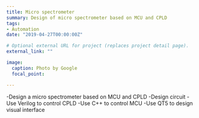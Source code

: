```yaml
---
title: Micro spectrometer
summary: Design of micro spectrometer based on MCU and CPLD
tags:
- Automation
date: "2019-04-27T00:00:00Z"

# Optional external URL for project (replaces project detail page).
external_link: ""

image:
  caption: Photo by Google
  focal_point:

---
```

-Design a micro spectrometer based on MCU and CPLD
-Design circuit
-Use Verilog to control CPLD
-Use C++ to control MCU
-Use QT5 to design visual interface
